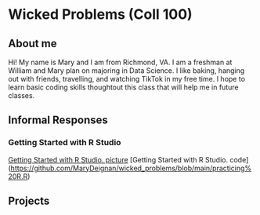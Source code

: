 # Wicked Problems (Coll 100)
## About me
Hi! My name is Mary and I am from Richmond, VA. I am a freshman at William and Mary plan on majoring in Data Science. I like baking, hanging out with friends, travelling, and watching TikTok in my free time. I hope to learn basic coding skills thoughtout this class that will help me in future classes.
## Informal Responses
### Getting Started with R Studio
[Getting Started with R Studio. picture](https://user-images.githubusercontent.com/89928092/132270339-39e76407-0d2b-4637-8685-782145d839d9.png) 
[Getting Started with R Studio. code] (https://github.com/MaryDeignan/wicked_problems/blob/main/practicing%20R.R)
## Projects
